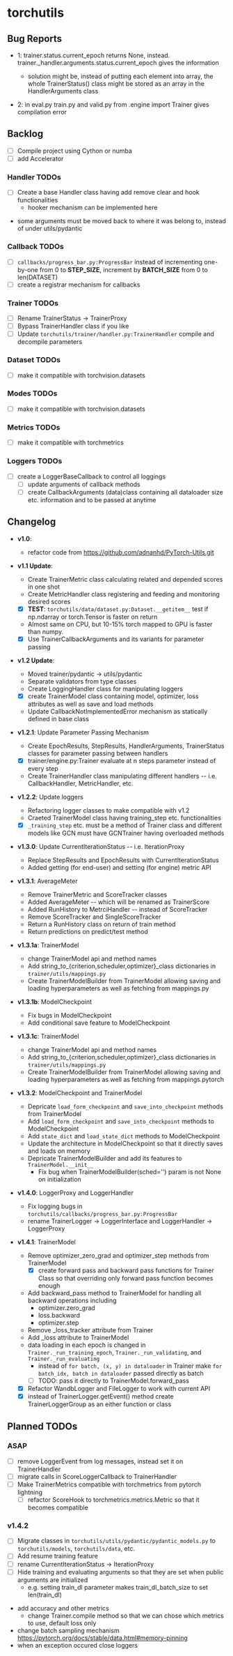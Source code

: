 # torchutils

## Bug Reports
- 1: trainer.status.current\_epoch returns None, instead. trainer.\_handler.arguments.status.current\_epoch gives the information
    - solution might be, instead of putting each element into array, the whole TrainerStatus() class might be stored as an array in the HandlerArguments class

- 2: in eval.py train.py and valid.py from .engine import Trainer gives compilation error

## Backlog
- [ ] Compile project using Cython or numba
- [ ] add Accelerator

### Handler TODOs
- [ ] Create a base Handler class having add remove clear and hook functionalities
    -	hooker mechanism can be implemented here
- some arguments must be moved back to where it was belong to, instead of under utils/pydantic

### Callback TODOs
- [ ] `callbacks/progress_bar.py:ProgressBar` instead of incrementing one-by-one from 0 to **STEP_SIZE**, increment by **BATCH_SIZE** from 0 to len(DATASET)
- [ ] create a registrar mechanism for callbacks

### Trainer TODOs
- [ ] Rename TrainerStatus -> TrainerProxy
- [ ] Bypass TrainerHandler class if you like
- [ ] Update `torchutils/trainer/handler.py:TrainerHandler` compile and decompile parameters

### Dataset TODOs
- [ ] make it compatible with torchvision.datasets
 
### Modes TODOs
- [ ] make it compatible with torchvision.datasets

### Metrics TODOs
- [ ] make it compatible with torchmetrics

### Loggers TODOs
- [ ] create a LoggerBaseCallback to control all loggings
    - [ ] update arguments of callback methods
	- [ ] create CallbackArguments (data)class containing all dataloader size etc. information and to be passed at anytime

## Changelog
- **v1.0**:
	- refactor code from https://github.com/adnanhd/PyTorch-Utils.git

- **v1.1 Update**:
    - Create TrainerMetric class calculating related and depended scores in one shot
    - Create MetricHandler class registering and feeding and monitoring desired scores
    - [x] **TEST**: `torchutils/data/dataset.py:Dataset.__getitem__` test if np.ndarray or torch.Tensor is faster on return
	- Almost same on CPU, but 10-15% torch mapped to GPU is faster than numpy. 
    - [x] Use TrainerCallbackArguments and its variants for parameter passing

- **v1.2 Update**:
    - Moved trainer/pydantic -> utils/pydantic
	- Separate validators from type classes
    - Create LoggingHandler class for manipulating loggers
    - [x] create TrainerModel class containing model, optimizer, loss attributes as well as save and load methods
    - Update CallbackNotImplementedError mechanism as statically defined in base class

- **v1.2.1**: Update Parameter Passing Mechanism
    - Create EpochResults, StepResults, HandlerArguments, TrainerStatus classes for parameter passing between handlers
    - [x] trainer/engine.py:Trainer evaluate at n steps parameter instead of every step
    - Create TrainerHandler class manipulating different handlers -- i.e. CallbackHandler, MetricHandler, etc.

- **v1.2.2**: Update loggers
    - Refactoring logger classes to make compatible with v1.2
    - Craeted TrainerModel class having training\_step etc. functionalities
	- [x] `_training_step` etc. must be a method of Trainer class and different models like GCN must have GCNTrainer having overloaded methods

- **v1.3.0**: Update CurrentIterationStatus -- i.e. IterationProxy
	- Replace StepResults and EpochResults with CurrentIterationStatus
	- Added getting (for end-user) and setting (for engine) metric API

- **v1.3.1**: AverageMeter
	- Remove TrainerMetric and ScoreTracker classes
	- Added AverageMeter -- which will be renamed as TrainerScore
	- Added RunHistory to MetrciHandler -- instead of ScoreTracker
	- Remove ScoreTracker and SingleScoreTracker
	- Return a RunHistory class on return of train method
	- Return predictions on predict/test method

- **v1.3.1a**: TrainerModel
	- change TrainerModel api and method names
	- Add string\_to\_{criterion,scheduler,optimizer}\_class dictionaries in `trainer/utils/mappings.py`
	- Create TrainerModelBuilder from TrainerModel allowing saving and loading hyperparameters as well as fetching from mappings.py

- **v1.3.1b**: ModelCheckpoint
	- Fix bugs in ModelCheckpoint
	- Add conditional save feature to ModelCheckpoint

- **v1.3.1c**: TrainerModel
	- change TrainerModel api and method names
	- Add string\_to\_{criterion,scheduler,optimizer}\_class dictionaries in `trainer/utils/mappings.py`
	- Create TrainerModelBuilder from TrainerModel allowing saving and loading hyperparameters as well as fetching from mappings.pytorch

- **v1.3.2**: ModelCheckpoint and TrainerModel
	- Depricate `load_form_checkpoint` and `save_into_checkpoint` methods from TrainerModel
	- Add `load_form_checkpoint` and `save_into_checkpoint` methods to ModelCheckpoint
	- Add `state_dict` and `load_state_dict` methods to ModelCheckpoint
	- Update the architecture in ModelCheckpoint so that it directly saves and loads on memory
	- Depricate TrainerModelBuilder and add its features to `TrainerModel.__init__`
		- Fix bug when TrainerModelBuilder(sched='') param is not None on initialization

- **v1.4.0**: LoggerProxy and LoggerHandler
	- Fix logging bugs in `torchutils/callbacks/progress_bar.py:ProgressBar` 
	- rename TrainerLogger -> LoggerInterface and LoggerHandler -> LoggerProxy

- **v1.4.1**: TrainerModel
	- Remove optimizer\_zero\_grad and optimizer\_step methods from TrainerModel
		- [x] create forward pass and backward pass functions for Trainer Class so that overriding only forward pass function becomes enough
	- Add backward\_pass method to TrainerModel for handling all backward operations including 
		- optimizer.zero_grad
		- loss.backward
		- optimizer.step
	- Remove \_loss\_tracker attribute from Trainer
	- Add \_loss attribute to TrainerModel
	- data loading in each epoch is changed in `Trainer._run_training_epoch`, `Trainer._run_validating`, and `Trainer._run_evaluating`
		- instead of `for batch, (x, y) in dataloader` in Trainer make `for batch_idx, batch in dataloader` passed directly as batch
		- [ ] TODO: pass it directly to TrainerModel.forward\_pass
	- [x] Refactor WandbLogger and FileLogger to work with current API
	- [x] instead of TrainerLogger.getEvent() method create TrainerLoggerGroup as an either function or class

## Planned TODOs
### ASAP
- [ ] remove LoggerEvent from log messages, instead set it on TrainerHandler
- [ ] migrate calls in ScoreLoggerCallback to TrainerHandler
- [ ] Make TrainerMetrics compatible with torchmetrics from pytorch lightning
	- [ ] refactor ScoreHook to torchmetrics.metrics.Metric so that it becomes compatible

### v1.4.2
- [ ] Migrate classes in `torchutils/utils/pydantic/pydantic_models.py` to `torchutils/models`, `torchutils/data`, etc.
- [ ] Add resume training feature
- [ ] rename CurrentIterationStatus -> IterationProxy
- [ ] Hide training and evaluating arguments so that they are set when public arguments are initialized
	- e.g. setting train\_dl parameter makes train\_dl\_batch\_size to set len(train\_dl)

- add accuracy and other metrics
	- change Trainer.compile method so that we can chose which metrics to use, default loss only
- change batch sampling mechanism https://pytorch.org/docs/stable/data.html#memory-pinning
- when an exception occured close loggers
